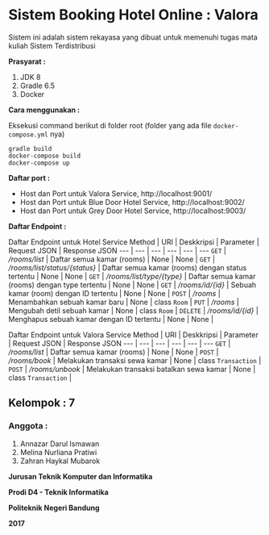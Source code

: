 # Sistem Booking Hotel Online : Valora

Sistem ini adalah sistem rekayasa yang dibuat untuk memenuhi tugas mata kuliah Sistem Terdistribusi

**Prasyarat :**

1. JDK 8
2. Gradle 6.5
3. Docker

**Cara menggunakan :**

Eksekusi command berikut di folder root (folder yang ada file `docker-compose.yml` nya)
```
gradle build
docker-compose build
docker-compose up
```

**Daftar port :**

* Host dan Port untuk Valora Service, http://localhost:9001/
* Host dan Port untuk Blue Door Hotel Service, http://localhost:9002/
* Host dan Port untuk Grey Door Hotel Service, http://localhost:9003/

**Daftar Endpoint :**

Daftar Endpoint untuk Hotel Service
Method | URI | Deskkripsi | Parameter | Request JSON | Response JSON
--- | --- | --- | --- | --- | ---
`GET` | */rooms/list* | Daftar semua kamar (rooms) | None | None |
`GET` | */rooms/list/status/{status}* | Daftar semua kamar (rooms) dengan status tertentu | None | None |
`GET` | */rooms/list/type/{type}* | Daftar semua kamar (rooms) dengan type tertentu | None | None |
`GET` | */rooms/id/{id}* | Sebuah kamar (room) dengan ID tertentu | None | None |
`POST` | */rooms* | Menambahkan sebuah kamar baru | None | class `Room` |
`PUT` | */rooms* | Mengubah detil sebuah kamar | None | class `Room` |
`DELETE` | */rooms/id/{id}* | Menghapus sebuah kamar dengan ID tertentu | None | None |

Daftar Endpoint untuk Valora Service
Method | URI | Deskkripsi | Parameter | Request JSON | Response JSON
--- | --- | --- | --- | --- | ---
`GET` | */rooms/list* | Daftar semua kamar (rooms) | None | None |
`POST` | */rooms/book* | Melakukan transaksi sewa kamar | None | class `Transaction`  |
`POST` | */rooms/unbook* | Melakukan transaksi batalkan sewa kamar | None | class `Transaction` |

## Kelompok : 7
### Anggota :
1. Annazar Darul Ismawan
2. Melina Nurliana Pratiwi
3. Zahran Haykal Mubarok

**Jurusan Teknik Komputer dan Informatika**

**Prodi D4 - Teknik Informatika**

**Politeknik Negeri Bandung**

**2017**
